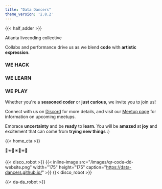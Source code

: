 ```yaml
---
title: "Data Dancers"
theme_version: '2.8.2'
---
```


{{< half_adder >}}

Atlanta livecoding collective

Collabs and performance drive us as we blend **code** with **artistic expression**. 

### WE HACK

### WE LEARN

### WE PLAY

Whether you're a **seasoned coder** or **just curious**, we invite you to join us! 


Connect with us on [Discord](https://discord.gg/xbvw77Jvt2) for more details, and visit our [Meetup page](https://data-dancers.github.io/meetups/) for information on upcoming meetups.


Embrace **uncertainty** and be **ready** to **learn**. You will be **amazed** at **joy** and excitement that can come from **trying new things** :)


{{< home_cta >}}

🏁✴️🏁✴️🏁✴️🏁


{{< disco_robot  >}} 
{{< inline-image src="/images/qr-code-dd-website.png" width="175" height="175"  caption="https://data-dancers.github.io/" >}} 
{{< disco_robot  >}} 


{{< da-da_robot >}} 
